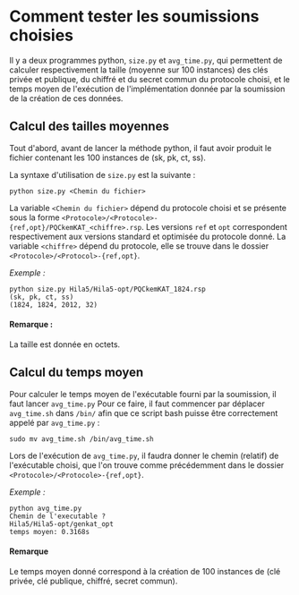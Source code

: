 # Comment tester les soumissions choisies

Il y a deux programmes python, `size.py` et `avg_time.py`, qui permettent de calculer respectivement la taille (moyenne sur 100 instances) des clés privée et
publique, du chiffré et du secret commun du protocole choisi, et le temps moyen de l'exécution de l'implémentation donnée par la soumission de la création
de ces données.



## Calcul des tailles moyennes


Tout d'abord, avant de lancer la méthode python, il faut avoir produit le fichier contenant les 100 instances de (sk, pk, ct, ss).

La syntaxe d'utilisation de `size.py` est la suivante :
```
python size.py <Chemin du fichier>
```

La variable `<Chemin du fichier>` dépend du protocole choisi et se présente sous la forme `<Protocole>/<Protocole>-{ref,opt}/PQCkemKAT_<chiffre>.rsp`. Les
versions `ref` et `opt` correspondent respectivement aux versions standard et optimisée du protocole donné. La variable `<chiffre>` dépend du protocole, elle se trouve dans le dossier `<Protocole>/<Protocol>-{ref,opt}`.

*Exemple :*
```
python size.py Hila5/Hila5-opt/PQCkemKAT_1824.rsp
(sk, pk, ct, ss)
(1824, 1824, 2012, 32)
```
#### Remarque :
La taille est donnée en octets.

## Calcul du temps moyen

Pour calculer le temps moyen de l'exécutable fourni par la soumission, il faut lancer `avg_time.py` Pour ce faire, il faut commencer par déplacer
`avg_time.sh` dans `/bin/` afin que ce script bash puisse être correctement appelé par `avg_time.py` :
```
sudo mv avg_time.sh /bin/avg_time.sh
```

Lors de l'exécution de `avg_time.py`, il faudra donner le chemin (relatif) de l'exécutable choisi, que l'on trouve comme précédemment dans le dossier
`<Protocole>/<Protocole>-{ref,opt}`.

*Exemple :*
```
python avg_time.py
Chemin de l'executable ?
Hila5/Hila5-opt/genkat_opt
temps moyen: 0.3168s
```

#### Remarque
Le temps moyen donné correspond à la création de 100 instances de (clé privée, clé publique, chiffré, secret commun).
